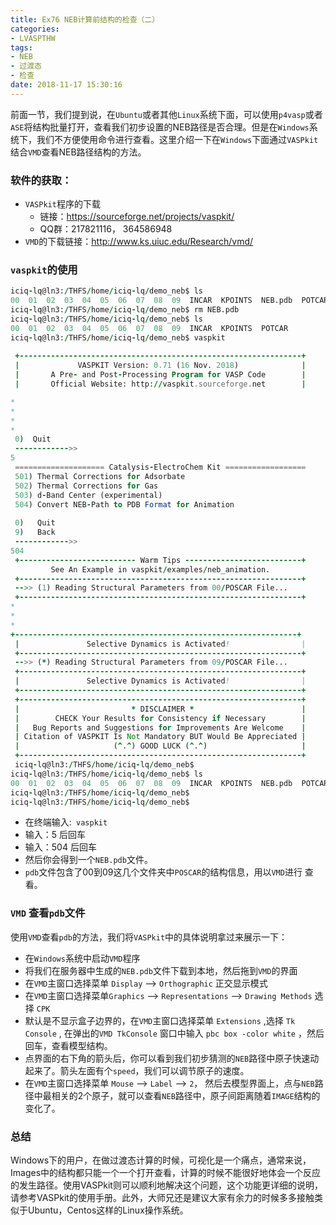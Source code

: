 ```yaml
---
title: Ex76 NEB计算前结构的检查（二）
categories: 
- LVASPTHW
tags: 
- NEB
- 过渡态
- 检查
date: 2018-11-17 15:30:16
---
```




前面一节，我们提到说，在`Ubuntu`或者其他`Linux`系统下面，可以使用`p4vasp`或者`ASE`将结构批量打开，查看我们初步设置的NEB路径是否合理。但是在`Windows`系统下，我们不方便使用命令进行查看。这里介绍一下在`Windows`下面通过`VASPkit`结合`VMD`查看NEB路径结构的方法。



### 软件的获取：

* `VASPkit`程序的下载
  * 链接：https://sourceforge.net/projects/vaspkit/
  * QQ群：217821116， 364586948
* `VMD`的下载链接：http://www.ks.uiuc.edu/Research/vmd/ 



### `vaspkit`的使用

```fortran
iciq-lq@ln3:/THFS/home/iciq-lq/demo_neb$ ls
00  01  02  03  04  05  06  07  08  09  INCAR  KPOINTS  NEB.pdb  POTCAR
iciq-lq@ln3:/THFS/home/iciq-lq/demo_neb$ rm NEB.pdb 
iciq-lq@ln3:/THFS/home/iciq-lq/demo_neb$ ls
00  01  02  03  04  05  06  07  08  09  INCAR  KPOINTS  POTCAR
iciq-lq@ln3:/THFS/home/iciq-lq/demo_neb$ vaspkit 
 
 +---------------------------------------------------------------+
 |             VASPKIT Version: 0.71 (16 Nov. 2018)              |
 |       A Pre- and Post-Processing Program for VASP Code        |
 |       Official Website: http://vaspkit.sourceforge.net        |

*
*
*
*                                                                 
 0)  Quit                                                         
 ------------>>
5
 ==================== Catalysis-ElectroChem Kit ==================
 501) Thermal Corrections for Adsorbate                      
 502) Thermal Corrections for Gas                    
 503) d-Band Center (experimental)                    
 504) Convert NEB-Path to PDB Format for Animation                    
                                                                  
 0)   Quit                                                        
 9)   Back                                                        
 ------------>>
504
 +-------------------------- Warm Tips --------------------------+
         See An Example in vaspkit/examples/neb_animation.        
 +---------------------------------------------------------------+
 -->> (1) Reading Structural Parameters from 00/POSCAR File...
 +---------------------------------------------------------------+
*
*
*
+---------------------------------------------------------------+
 |               Selective Dynamics is Activated!                |
 +---------------------------------------------------------------+
 -->> (*) Reading Structural Parameters from 09/POSCAR File...
 +---------------------------------------------------------------+
 |               Selective Dynamics is Activated!                |
 +---------------------------------------------------------------+
 +---------------------------------------------------------------+
 |                         * DISCLAIMER *                        |
 |        CHECK Your Results for Consistency if Necessary        |
 |   Bug Reports and Suggestions for Improvements Are Welcome    |
 | Citation of VASPKIT Is Not Mandatory BUT Would Be Appreciated |
 |                     (^.^) GOOD LUCK (^.^)                     |
 +---------------------------------------------------------------+
 iciq-lq@ln3:/THFS/home/iciq-lq/demo_neb$ 
iciq-lq@ln3:/THFS/home/iciq-lq/demo_neb$ ls
00  01  02  03  04  05  06  07  08  09  INCAR  KPOINTS  NEB.pdb  POTCAR
iciq-lq@ln3:/THFS/home/iciq-lq/demo_neb$ 
iciq-lq@ln3:/THFS/home/iciq-lq/demo_neb$ 

```



* 在终端输入:` vaspkit`
* 输入：5 后回车
* 输入：504 后回车
* 然后你会得到一个`NEB.pdb`文件。
* `pdb`文件包含了00到09这几个文件夹中`POSCAR`的结构信息，用以`VMD`进行 查看。



### `VMD` 查看`pdb`文件

使用`VMD`查看`pdb`的方法，我们将`VASPkit`中的具体说明拿过来展示一下：

* 在`Windows`系统中启动`VMD`程序
* 将我们在服务器中生成的`NEB.pdb`文件下载到本地，然后拖到`VMD`的界面
* 在`VMD`主窗口选择菜单 `Display` --> `Orthographic` 正交显示模式 
* 在`VMD`主窗口选择菜单`Graphics` --> `Representations` --> `Drawing Methods` 选择 `CPK`
* 默认是不显示盒子边界的，在`VMD`主窗口选择菜单 `Extensions` ,选择 `Tk Console` , 在弹出的`VMD TkConsole` 窗口中输入 `pbc box -color white` ，然后回车，查看模型结构。
* 点界面的右下角的箭头后，你可以看到我们初步猜测的`NEB`路径中原子快速动起来了。箭头左面有个`speed`，我们可以调节原子的速度。
* 在`VMD`主窗口选择菜单 `Mouse` --> `Label` --> `2`， 然后去模型界面上，点与`NEB`路径中最相关的2个原子，就可以查看`NEB`路径中，原子间距离随着`IMAGE`结构的变化了。



### 总结

Windows下的用户，在做过渡态计算的时候，可视化是一个痛点，通常来说，Images中的结构都只能一个一个打开查看，计算的时候不能很好地体会一个反应的发生路径。使用VASPkit则可以顺利地解决这个问题，这个功能更详细的说明，请参考VASPkit的使用手册。此外，大师兄还是建议大家有余力的时候多多接触类似于Ubuntu，Centos这样的Linux操作系统。